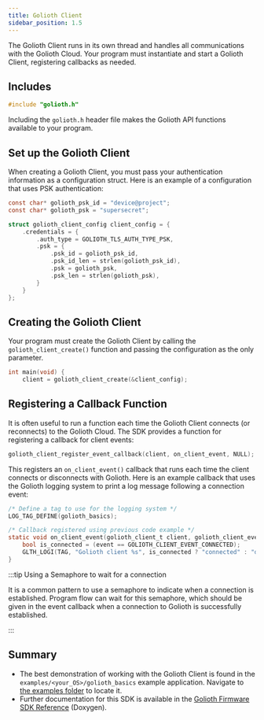 ```yaml
---
title: Golioth Client
sidebar_position: 1.5
---
```


The Golioth Client runs in its own thread and handles all communications with
the Golioth Cloud. Your program must instantiate and start a Golioth Client,
registering callbacks as needed.

## Includes

```c
#include "golioth.h"
```

Including the `golioth.h` header file makes the Golioth API functions available
to your program.

## Set up the Golioth Client

When creating a Golioth Client, you must pass your authentication information as
a configuration struct. Here is an example of a configuration that uses PSK
authentication:

```c
const char* golioth_psk_id = "device@project";
const char* golioth_psk = "supersecret";

struct golioth_client_config client_config = {
    .credentials = {
        .auth_type = GOLIOTH_TLS_AUTH_TYPE_PSK,
        .psk = {
            .psk_id = golioth_psk_id,
            .psk_id_len = strlen(golioth_psk_id),
            .psk = golioth_psk,
            .psk_len = strlen(golioth_psk),
        }
    }
};
```

## Creating the Golioth Client

Your program must create the Golioth Client by calling the
`golioth_client_create()` function and passing the configuration as the only
parameter.

```c
int main(void) {
    client = golioth_client_create(&client_config);
```

## Registering a Callback Function

It is often useful to run a function each time the Golioth Client connects (or
reconnects) to the Golioth Cloud. The SDK provides a function for registering a
callback for client events:

```c
golioth_client_register_event_callback(client, on_client_event, NULL);
```

This registers an `on_client_event()` callback that runs each time the client
connects or disconnects with Golioth. Here is an example callback that uses the
Golioth logging system to print a log message following a connection event:

```c
/* Define a tag to use for the logging system */
LOG_TAG_DEFINE(golioth_basics);

/* Callback registered using previous code example */
static void on_client_event(golioth_client_t client, golioth_client_event_t event, void* arg) {
    bool is_connected = (event == GOLIOTH_CLIENT_EVENT_CONNECTED);
    GLTH_LOGI(TAG, "Golioth client %s", is_connected ? "connected" : "disconnected");
}
```

:::tip Using a Semaphore to wait for a connection

It is a common pattern to use a semaphore to indicate when a connection is
established. Program flow can wait for this semaphore, which should be given in
the event callback when a connection to Golioth is successfully established.

:::

## Summary

* The best demonstration of working with the Golioth Client is found in the
  `examples/<your_OS>/golioth_basics` example application. Navigate to [the
  examples
  folder](https://github.com/golioth/golioth-firmware-sdk/tree/main/examples) to
  locate it.
* Further documentation for this SDK is available in the [Golioth Firmware SDK
  Reference](https://firmware-sdk-docs.golioth.io) (Doxygen).
